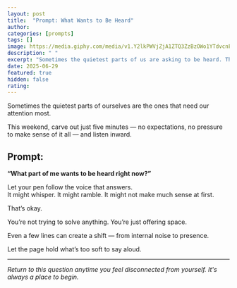 ```yaml
---
layout: post
title:  "Prompt: What Wants to Be Heard"
author: 
categories: [prompts]
tags: []
image: https://media.giphy.com/media/v1.Y2lkPWVjZjA1ZTQ3ZzBzOWo1YTdvcnFtcDloZjNyaXF1bWh4Nmc1OHN2d3EzYm4xdW5xMSZlcD12MV9naWZzX3NlYXJjaCZjdD1n/RQ6ovU1SDm4Mg/giphy.gif
description: " "
excerpt: "Sometimes the quietest parts of us are asking to be heard. This gentle weekend prompt invites you to listen inward — no pressure, just presence."
date: 2025-06-29
featured: true
hidden: false
rating: 
---
```


Sometimes the quietest parts of ourselves are the ones that need our attention most.

This weekend, carve out just five minutes — no expectations, no pressure to make sense of it all — and listen inward.

## Prompt:

**“What part of me wants to be heard right now?”**

Let your pen follow the voice that answers.  
It might whisper. It might ramble. It might not make much sense at first.

That’s okay.

You’re not trying to solve anything. You’re just offering space.

Even a few lines can create a shift — from internal noise to presence.

Let the page hold what’s too soft to say aloud.

---

*Return to this question anytime you feel disconnected from yourself. It's always a place to begin.*
